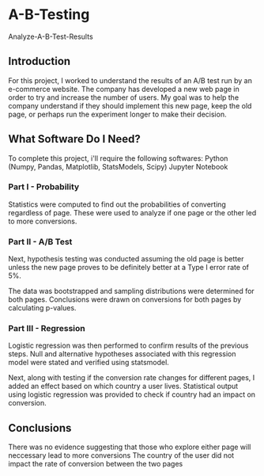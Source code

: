 # A-B-Testing
Analyze-A-B-Test-Results

## Introduction

For this project, I worked to understand the results of an A/B test run by an e-commerce website. The company has developed a new web page in order to try and increase the number of users. My goal was to help the company understand if they should implement this new page, keep the old page, or perhaps run the experiment longer to make their decision.

## What Software Do I Need?

To complete this project, i'll require the following softwares:
Python (Numpy, Pandas, Matplotlib, StatsModels, Scipy)
Jupyter Notebook

### Part I - Probability
Statistics were computed to find out the probabilities of converting regardless of page. These were used to analyze if one page or the other led to more conversions.

### Part II - A/B Test
Next, hypothesis testing was conducted assuming the old page is better unless the new page proves to be definitely better at a Type I error rate of 5%.

The data was bootstrapped and sampling distributions were determined for both pages. Conclusions were drawn on conversions for both pages by calculating p-values.

### Part III - Regression
Logistic regression was then performed to confirm results of the previous steps. Null and alternative hypotheses associated with this regression model were stated and verified using statsmodel.

Next, along with testing if the conversion rate changes for different pages, I added an effect based on which country a user lives. Statistical output using logistic regression was provided to check if country had an impact on conversion.

## Conclusions
There was no evidence suggesting that those who explore either page will neccessary lead to more conversions
The country of the user did not impact the rate of conversion between the two pages
